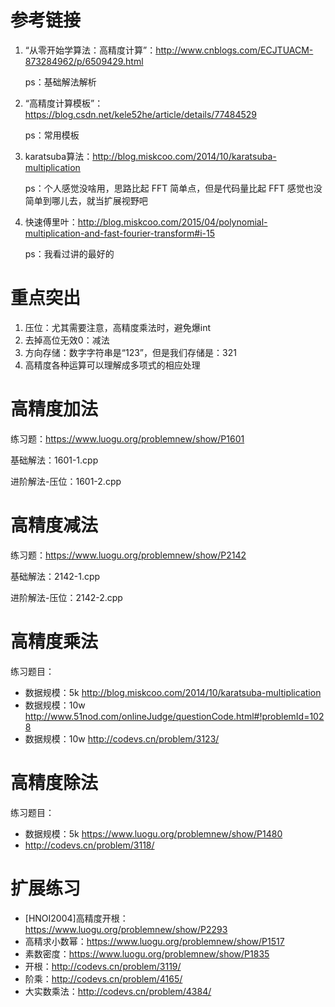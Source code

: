 # 参考链接

1. “从零开始学算法：高精度计算”：http://www.cnblogs.com/ECJTUACM-873284962/p/6509429.html

   ps：基础解法解析

2. “高精度计算模板”：https://blog.csdn.net/kele52he/article/details/77484529

   ps：常用模板

3. karatsuba算法：http://blog.miskcoo.com/2014/10/karatsuba-multiplication

   ps：个人感觉没啥用，思路比起 FFT 简单点，但是代码量比起 FFT 感觉也没简单到哪儿去，就当扩展视野吧

4. 快速傅里叶：http://blog.miskcoo.com/2015/04/polynomial-multiplication-and-fast-fourier-transform#i-15

   ps：我看过讲的最好的

# 重点突出

1. 压位：尤其需要注意，高精度乘法时，避免爆int
2. 去掉高位无效0：减法
3. 方向存储：数字字符串是“123”，但是我们存储是：321
4. 高精度各种运算可以理解成多项式的相应处理

# 高精度加法

练习题：https://www.luogu.org/problemnew/show/P1601

基础解法：1601-1.cpp

进阶解法-压位：1601-2.cpp

# 高精度减法

练习题：https://www.luogu.org/problemnew/show/P2142

基础解法：2142-1.cpp

进阶解法-压位：2142-2.cpp

# 高精度乘法

练习题目：

* 数据规模：5k  http://blog.miskcoo.com/2014/10/karatsuba-multiplication
* 数据规模：10w  http://www.51nod.com/onlineJudge/questionCode.html#!problemId=1028
* 数据规模：10w http://codevs.cn/problem/3123/

# 高精度除法

练习题目：

* 数据规模：5k https://www.luogu.org/problemnew/show/P1480
* http://codevs.cn/problem/3118/

# 扩展练习

* [HNOI2004]高精度开根：<https://www.luogu.org/problemnew/show/P2293>
* 高精求小数幂：<https://www.luogu.org/problemnew/show/P1517>
* 素数密度：<https://www.luogu.org/problemnew/show/P1835>
* 开根：<http://codevs.cn/problem/3119/>
* 阶乘：<http://codevs.cn/problem/4165/>
* 大实数乘法：<http://codevs.cn/problem/4384/>